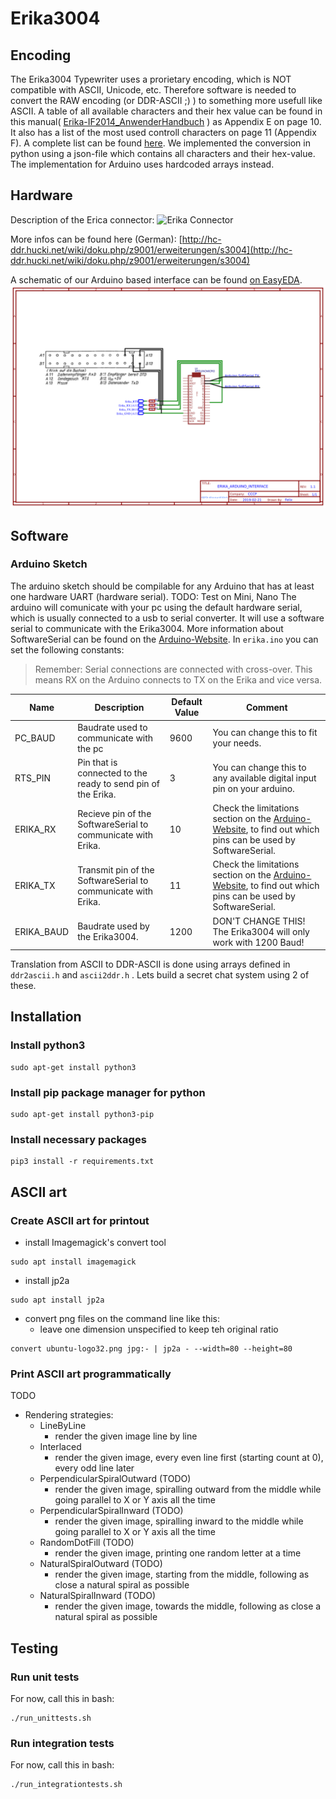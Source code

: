 # Erika3004

## Encoding

The Erika3004 Typewriter uses a prorietary encoding, which is NOT compatible with ASCII, Unicode, etc.
Therefore software is needed to convert the RAW encoding (or DDR-ASCII ;) ) to something more usefull like ASCII.
A table of all available characters and their hex value can be found in this manual( [Erika-IF2014_AnwenderHandbuch](Erika-IF2014_AnwenderHandbuch.pdf) ) as Appendix E on page 10. It also has a list of the most used controll characters on page 11 (Appendix F). A complete list can be found [here](http://hc-ddr.hucki.net/wiki/doku.php/z9001/erweiterungen/s3004).
We implemented the conversion in python using a json-file which contains all characters and their hex-value.
The implementation for Arduino uses hardcoded arrays instead.

## Hardware

Description of the Erica connector:
![Erika Connector](http://hc-ddr.hucki.net/wiki/lib/exe/fetch.php/z9001/erweiterungen/s3004_anschluss.jpg?cache=)

More infos can be found here (German): [http://hc-ddr.hucki.net/wiki/doku.php/z9001/erweiterungen/s3004](http://hc-ddr.hucki.net/wiki/doku.php/z9001/erweiterungen/s3004)

A schematic of our Arduino based interface can be found [on EasyEDA](https://easyeda.com/sirexeclp/erikaarduinointerface).
![Schematic](Schematic_ErikaArduinoInterface.png)

## Software

### Arduino Sketch

The arduino sketch should be compilable for any Arduino that has at least one hardware UART (hardware serial).
TODO: Test on Mini, Nano
The arduino will comunicate with your pc using the default hardware serial, which is usually connected to a usb to serial converter.
It will use a software serial to communicate with the Erika3004.
More information about SoftwareSerial can be found on the [Arduino-Website](https://www.arduino.cc/en/Reference/SoftwareSerial).
In `erika.ino` you can set the following constants:

> Remember: Serial connections are connected with cross-over. This means RX on the Arduino connects to TX on the Erika and vice versa.

|Name|Description|Default Value|Comment|
|----|-----------|-------------|-------|
|PC_BAUD| Baudrate used to communicate with the pc|9600|You can change this to fit your needs.|
|RTS_PIN| Pin that is connected to the ready to send pin of the Erika.|3|You can change this to any available digital input pin on your arduino.|
|ERIKA_RX| Recieve pin of the SoftwareSerial to communicate with Erika.|10|Check the limitations section on the  [Arduino-Website](https://www.arduino.cc/en/Reference/SoftwareSerial), to find out which pins can be used by SoftwareSerial.|
|ERIKA_TX| Transmit pin of the SoftwareSerial to communicate with Erika.|11|Check the limitations section on the  [Arduino-Website](https://www.arduino.cc/en/Reference/SoftwareSerial), to find out which pins can be used by SoftwareSerial.|
|ERIKA_BAUD| Baudrate used by the Erika3004.|1200|DON'T CHANGE THIS! The Erika3004 will only work with 1200 Baud!|

Translation from ASCII to DDR-ASCII is done using arrays defined in `ddr2ascii.h` and `ascii2ddr.h` .
Lets build a secret chat system using 2 of these.


## Installation 

### Install python3
```
sudo apt-get install python3
```

### Install pip package manager for python
```
sudo apt-get install python3-pip
```

### Install necessary packages
```
pip3 install -r requirements.txt
```


## ASCII art

### Create ASCII art for printout

* install Imagemagick's convert tool
```
sudo apt install imagemagick 
```
* install jp2a
```
sudo apt install jp2a
```
* convert png files on the command line like this: 
  * leave one dimension unspecified to keep teh original ratio
```
convert ubuntu-logo32.png jpg:- | jp2a - --width=80 --height=80
```

### Print ASCII art programmatically 

TODO 

* Rendering strategies:
  * LineByLine
    * render the given image line by line 
  * Interlaced 
    * render the given image, every even line first (starting count at 0), every odd line later
  * PerpendicularSpiralOutward (TODO)
    * render the given image, spiralling outward from the middle while going parallel to X or Y axis all the time
  * PerpendicularSpiralInward (TODO)
    * render the given image, spiralling inward to the middle while going parallel to X or Y axis all the time
  * RandomDotFill (TODO)
    * render the given image, printing one random letter at a time
  * NaturalSpiralOutward (TODO)
    * render the given image, starting from the middle, following as close a natural spiral as possible
  * NaturalSpiralInward (TODO)
    * render the given image, towards the middle, following as close a natural spiral as possible


## Testing

### Run unit tests

For now, call this in bash: 
```
./run_unittests.sh
```


### Run integration tests

For now, call this in bash: 
```
./run_integrationtests.sh
```
